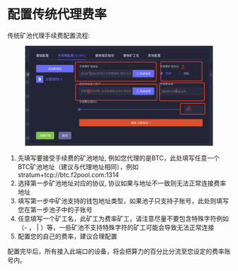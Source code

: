 # 配置传统代理费率

传统矿池代理手续费配置流程:

<figure><img src="../.gitbook/assets/image (1).png" alt=""><figcaption></figcaption></figure>

1. 先填写要接受手续费的矿池地址,  例如您代理的是BTC，此处填写任意一个BTC矿池地址（建议与代理地址相同），例如 stratum+tcp://btc.f2pool.com:1314
2. 选择第一步矿池地址对应的协议, 协议如果与地址不一致则无法正常连接费率地址
3. 填写第一步中矿池支持的钱包地址类型，如果池子只支持子账号，此处则填写您在第一步池子中的子账号
4. 任意填写一个矿工名，此矿工为费率矿工，请注意尽量不要包含特殊字符例如（- ，  | ）等，一些矿池不支持特殊字符的矿工可能会导致无法正常连接
5. 配置您的自己的费率，建议合理配置

配置完毕后，所有接入此端口的设备，将会把算力的百分比分流至您设定的费率账号内。

